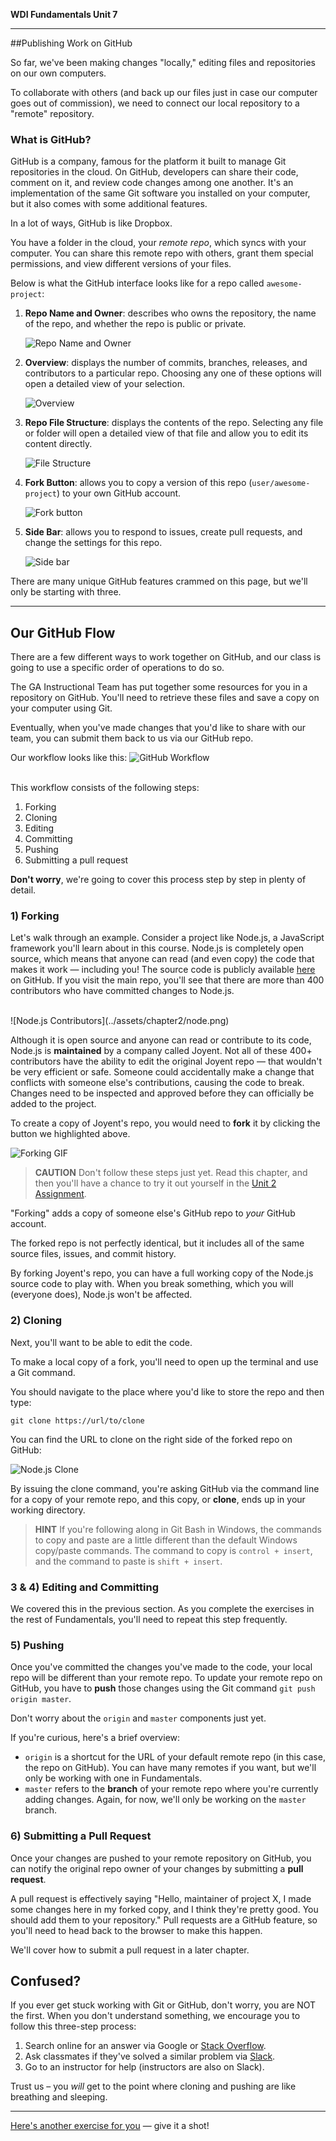 **WDI Fundamentals Unit 7**

---

##Publishing Work on GitHub

So far, we've been making changes "locally," editing files and repositories on our own computers.

To collaborate with others (and back up our files just in case our computer goes out of commission), we need to connect our local repository to a "remote" repository.

### What is GitHub?

GitHub is a company, famous for the platform it built to manage Git repositories in the cloud. On GitHub, developers can share their code, comment on it, and review code changes among one another. It's an implementation of the same Git software you installed on your computer, but it also comes with some additional features.

In a lot of ways, GitHub is like Dropbox.

You have a folder in the cloud, your *remote repo*, which syncs with your computer. You can share this remote repo with others, grant them special permissions, and view different versions of your files.

Below is what the GitHub interface looks like for a repo called `awesome-project`:

1) **Repo Name and Owner**: describes who owns the repository, the name of the repo, and whether the repo is public or private.

	![Repo Name and Owner](../assets/chapter2/username_github.gif)

2) **Overview**: displays the number of commits, branches, releases, and contributors to a particular repo. Choosing any one of these options will open a detailed view of your selection.

	![Overview](../assets/chapter2/overview_github.gif)

3) **Repo File Structure**: displays the contents of the repo. Selecting any file or folder will open a detailed view of that file and allow you to edit its content directly.

	![File Structure](../assets/chapter2/contents_github.gif)

4) **Fork Button**: allows you to copy a version of this repo (`user/awesome-project`) to your own GitHub account.

	![Fork button](../assets/chapter2/fork_github.gif)

5) **Side Bar**: allows you to respond to issues, create pull requests, and change the settings for this repo.

	![Side bar](../assets/chapter2/sidebar_github.gif)

There are many unique GitHub features crammed on this page, but we'll only be starting with three.

---


## Our GitHub Flow

There are a few different ways to work together on GitHub, and our class is going to use a specific order of operations to do so.

The GA Instructional Team has put together some resources for you in a repository on GitHub. You'll need to retrieve these files and save a copy on your computer using Git.

Eventually, when you've made changes that you'd like to share with our team, you can submit them back to us via our GitHub repo.

Our workflow looks like this:
![GitHub Workflow](../assets/chapter2/github_workflow.gif)
<br><br>

This workflow consists of the following steps:

1) Forking
2) Cloning
3) Editing
4) Committing
5) Pushing
6) Submitting a pull request

**Don't worry**, we're going to cover this process step by step in plenty of detail.



### 1) Forking

Let's walk through an example. Consider a project like Node.js, a JavaScript framework you'll learn about in this course. Node.js is completely open source, which means that anyone can read (and even copy) the code that makes it work — including you! The source code is publicly available [here](https://github.com/joyent/node) on GitHub. If you visit the main repo, you'll see that there are more than 400 contributors who have committed changes to Node.js.

<br>
![Node.js Contributors](../assets/chapter2/node.png)
<br>

Although it is open source and anyone can read or contribute to its code, Node.js is **maintained** by a company called Joyent. Not all of these 400+ contributors have the ability to edit the original Joyent repo — that wouldn't be very efficient or safe. Someone could accidentally make a change that conflicts with someone else's contributions, causing the code to break. Changes need to be inspected and approved before they can officially be added to the project.

To create a copy of Joyent's repo, you would need to **fork** it by clicking the button we highlighted above.

![Forking GIF](../assets/chapter2/fork_node.gif)


> **CAUTION** Don't follow these steps just yet. Read this chapter, and then you'll have a chance to try it out yourself in the [Unit 2 Assignment](09_assessment.md).

"Forking" adds a copy of someone else's GitHub repo to *your* GitHub account.

The forked repo is not perfectly identical, but it includes all of the same source files, issues, and commit history.

By forking Joyent's repo, you can have a full working copy of the Node.js source code to play with. When you break something, which you will (everyone does), Node.js won't be affected.




### 2) Cloning

Next, you'll want to be able to edit the code.

To make a local copy of a fork, you'll need to open up the terminal and use a Git command.

You should navigate to the place where you'd like to store the repo and then type:

```
git clone https://url/to/clone
```

You can find the URL to clone on the right side of the forked repo on GitHub:

![Node.js Clone](../assets/chapter2/node_clone.png)

By issuing the clone command, you're asking GitHub via the command line for a copy of your remote repo, and this copy, or **clone**, ends up in your working directory.

> **HINT** If you're following along in Git Bash in Windows, the commands to copy and paste are a little different than the default Windows copy/paste commands. The command to copy is `control + insert`, and the command to paste is `shift + insert`.


### 3 & 4) Editing and Committing

We covered this in the previous section. As you complete the exercises in the rest of Fundamentals, you'll need to repeat this step frequently.

### 5) Pushing

Once you've committed the changes you've made to the code, your local repo will be different than your remote repo. To update your remote repo on GitHub, you have to **push** those changes using the Git command `git push origin master`.

Don't worry about the `origin` and `master` components just yet.

If you're curious, here's a brief overview:
* `origin` is a shortcut for the URL of your default remote repo (in this case, the repo on GitHub). You can have many remotes if you want, but we'll only be working with one in Fundamentals.
* `master` refers to the **branch** of your remote repo where you're currently adding changes. Again, for now, we'll only be working on the `master` branch.


### 6) Submitting a Pull Request

Once your changes are pushed to your remote repository on GitHub, you can notify the original repo owner of your changes by submitting a **pull request**.

A pull request is effectively saying "Hello, maintainer of project X, I made some changes here in my forked copy, and I think they're pretty good. You should add them to your repository." Pull requests are a GitHub feature, so you'll need to head back to the browser to make this happen.

We'll cover how to submit a pull request in a later chapter.


## Confused?

If you ever get stuck working with Git or GitHub, don't worry, you are NOT the first. When you don't understand something, we encourage you to follow this three-step process:

1. Search online for an answer via Google or [Stack Overflow](http://stackoverflow.com).
2. Ask classmates if they've solved a similar problem via [Slack](https://ga-students.slack.com/).
3. Go to an instructor for help (instructors are also on Slack).

Trust us – you *will* get to the point where cloning and pushing are like breathing and sleeping.

---

[Here's another exercise for you](07_exercise.md) — give it a shot!
